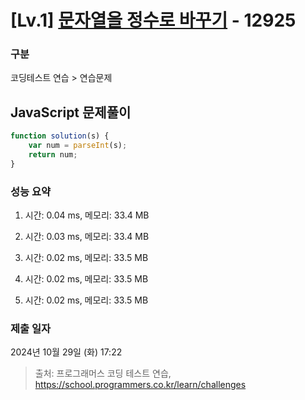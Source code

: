 # [Lv.1] [문자열을 정수로 바꾸기](https://school.programmers.co.kr/learn/courses/30/lessons/12925?language=javascript) - 12925 

### 구분

코딩테스트 연습 > 연습문제

## JavaScript 문제풀이

```js
function solution(s) {
    var num = parseInt(s);
    return num;
}
```

### 성능 요약

1. 시간: 0.04 ms, 메모리: 33.4 MB

2. 시간: 0.03 ms, 메모리: 33.4 MB
3. 시간: 0.02 ms, 메모리: 33.5 MB
4. 시간: 0.02 ms, 메모리: 33.5 MB
5. 시간: 0.02 ms, 메모리: 33.5 MB

### 제출 일자

2024년 10월 29일 (화) 17:22

> 출처: 프로그래머스 코딩 테스트 연습, https://school.programmers.co.kr/learn/challenges